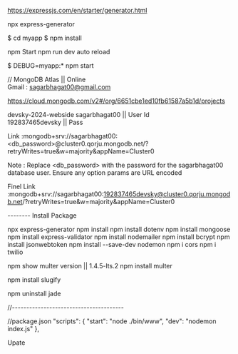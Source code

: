 https://expressjs.com/en/starter/generator.html


npx express-generator

$ cd myapp
$ npm install

npm Start 
npm run dev  auto reload 


$ DEBUG=myapp:* npm start


// MongoDB Atlas  || Online  
Gmail : sagarbhagat00@gmail.com

https://cloud.mongodb.com/v2#/org/6651cbe1ed10fb61587a5b1d/projects


devsky-2024-webside
sagarbhagat00    || User Id  
192837465devsky || Pass  


Link :mongodb+srv://sagarbhagat00:<db_password>@cluster0.qorju.mongodb.net/?retryWrites=true&w=majority&appName=Cluster0

Note  :  Replace <db_password> with the password for the sagarbhagat00 database user. Ensure any option params are URL encoded

Finel Link  :mongodb+srv://sagarbhagat00:192837465devsky@cluster0.qorju.mongodb.net/?retryWrites=true&w=majority&appName=Cluster0


-------- Install Package 

 npx express-generator
 npm install
 npm install dotenv
 npm install mongoose
 npm install express-validator
 npm install nodemailer
 npm install bcrypt
 npm install jsonwebtoken
 npm install --save-dev nodemon
 npm i cors
 npm i twilio

 npm show multer version  || 1.4.5-lts.2
 npm install multer

 npm install slugify

 npm uninstall jade


//---------------------------------------

//package.json
   "scripts": {
     "start": "node ./bin/www",
     "dev": "nodemon index.js"
   },
 


Upate 